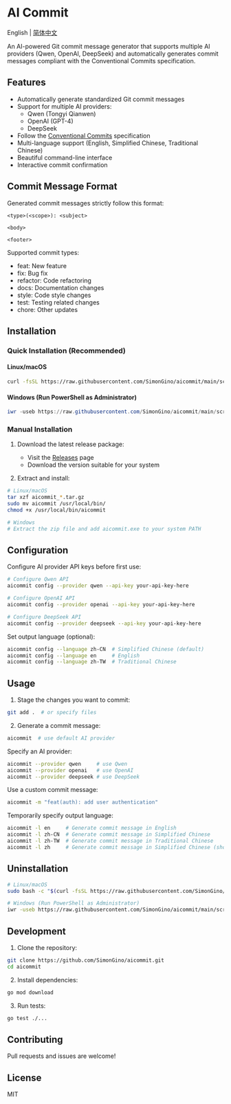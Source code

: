 # AI Commit

English | [简体中文](README.md)

An AI-powered Git commit message generator that supports multiple AI providers (Qwen, OpenAI, DeepSeek) and automatically generates commit messages compliant with the Conventional Commits specification.

## Features

- Automatically generate standardized Git commit messages
- Support for multiple AI providers:
  - Qwen (Tongyi Qianwen)
  - OpenAI (GPT-4)
  - DeepSeek
- Follow the [Conventional Commits](https://www.conventionalcommits.org/) specification
- Multi-language support (English, Simplified Chinese, Traditional Chinese)
- Beautiful command-line interface
- Interactive commit confirmation

## Commit Message Format

Generated commit messages strictly follow this format:

```
<type>(<scope>): <subject>

<body>

<footer>
```

Supported commit types:
- feat: New feature
- fix: Bug fix
- refactor: Code refactoring
- docs: Documentation changes
- style: Code style changes
- test: Testing related changes
- chore: Other updates

## Installation

### Quick Installation (Recommended)

#### Linux/macOS
```bash
curl -fsSL https://raw.githubusercontent.com/SimonGino/aicommit/main/scripts/install.sh | sudo bash
```

#### Windows (Run PowerShell as Administrator)
```powershell
iwr -useb https://raw.githubusercontent.com/SimonGino/aicommit/main/scripts/install.ps1 | iex
```

### Manual Installation

1. Download the latest release package:
   - Visit the [Releases](https://github.com/SimonGino/aicommit/releases) page
   - Download the version suitable for your system

2. Extract and install:
```bash
# Linux/macOS
tar xzf aicommit_*.tar.gz
sudo mv aicommit /usr/local/bin/
chmod +x /usr/local/bin/aicommit

# Windows
# Extract the zip file and add aicommit.exe to your system PATH
```

## Configuration

Configure AI provider API keys before first use:

```bash
# Configure Qwen API
aicommit config --provider qwen --api-key your-api-key-here

# Configure OpenAI API
aicommit config --provider openai --api-key your-api-key-here

# Configure DeepSeek API
aicommit config --provider deepseek --api-key your-api-key-here
```

Set output language (optional):
```bash
aicommit config --language zh-CN  # Simplified Chinese (default)
aicommit config --language en     # English
aicommit config --language zh-TW  # Traditional Chinese
```

## Usage

1. Stage the changes you want to commit:
```bash
git add .  # or specify files
```

2. Generate a commit message:
```bash
aicommit  # use default AI provider
```

Specify an AI provider:
```bash
aicommit --provider qwen     # use Qwen
aicommit --provider openai   # use OpenAI
aicommit --provider deepseek # use DeepSeek
```

Use a custom commit message:
```bash
aicommit -m "feat(auth): add user authentication"
```

Temporarily specify output language:
```bash
aicommit -l en     # Generate commit message in English
aicommit -l zh-CN  # Generate commit message in Simplified Chinese
aicommit -l zh-TW  # Generate commit message in Traditional Chinese
aicommit -l zh     # Generate commit message in Simplified Chinese (shorthand)
```

## Uninstallation

```bash
# Linux/macOS
sudo bash -c "$(curl -fsSL https://raw.githubusercontent.com/SimonGino/aicommit/main/scripts/uninstall.sh)"

# Windows (Run PowerShell as Administrator)
iwr -useb https://raw.githubusercontent.com/SimonGino/aicommit/main/scripts/uninstall.ps1 | iex
```

## Development

1. Clone the repository:
```bash
git clone https://github.com/SimonGino/aicommit.git
cd aicommit
```

2. Install dependencies:
```bash
go mod download
```

3. Run tests:
```bash
go test ./...
```

## Contributing

Pull requests and issues are welcome!

## License

MIT 